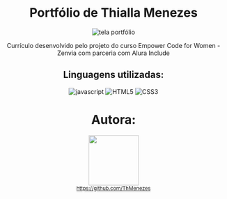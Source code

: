 <div align="center">

# Portfólio de Thialla Menezes

![tela portfólio](https://user-images.githubusercontent.com/109250801/198654064-558656dc-d9dc-48ba-8bfc-0ce1a4f95e4b.png)


<p> Currículo desenvolvido pelo projeto do curso Empower Code for Women - Zenvia com parceria com Alura Include </p>

## Linguagens utilizadas:


![javascript](https://user-images.githubusercontent.com/109250801/198068472-54b9768a-4592-468c-b5e6-295dc7b20a88.png)
![HTML5](https://user-images.githubusercontent.com/109250801/198068586-36e80123-c781-451b-b9a7-7fedc87f7264.png)
![CSS3](https://user-images.githubusercontent.com/109250801/198068610-2820140b-faee-4b24-a728-404eccf906c0.png)

# Autora: 
<img src="https://avatars.githubusercontent.com/u/109250801?v=4" width=115><br><sub> https://github.com/ThMenezes</sub>
</div>

